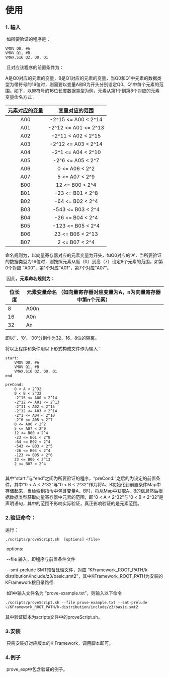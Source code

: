 # 使用

### 1. 输入

​	如所要验证的程序是：

```
VMOV Q0, #A
VMOV Q1, #B
VMAX.S16 Q2, Q0, Q1
```

​	且对应该程序的前置条件为：

​		A是Q0对应的元素的变量，B是Q1对应的元素的变量，当Q0和Q1中元素的数据类型为带符号的16位时，则需要以变量A和B为开头分别设定Q0、Q1中每个元素的范围。如下，以带符号的16位长度数据类型为例，元素从第1个到第8个对应的元素变量命名方式：

| 元素对应的变量 |    变量对应的范围    |
| :------------: | :------------------: |
|      A00       | -2^15 <= A00 < 2^14  |
|      A01       | -2^12 <= A01 <= 2^13 |
|      A02       |  -2^11 < A02 < 2^15  |
|      A03       | -2^12 <= A03 < 2^14  |
|      A04       |  -2^1 <= A04 < 2^10  |
|      A05       |  -2^6 <= A05 < 2^7   |
|      A06       |    0 <= A06 < 2^2    |
|      A07       |    5 <= A07 < 2^9    |
|      B00       |   12 <= B00 < 2^4    |
|      B01       |   -23 <= B01 < 2^8   |
|      B02       |   -64 <= B02 < 2^4   |
|      B03       |  -543 <= B03 < 2^4   |
|      B04       |   -26 <= B04 < 2^4   |
|      B05       |  -123 <= B05 < 2^4   |
|      B06       |   23 <= B06 < 2^13   |
|      B07       |    2 <= B07 < 2^4    |

​		命名规则为，以向量寄存器对应的元素变量为开头，如Q0对应的‘A’，当所要验证的数据类型为16位时，则按照元素从低（0）到高（7）设定8个元素的范围，如第0个对应 “A00”，第1个对应“A01”，第7个对应“A07”。

​		因此，**元素命名规则为：**

| 位长度 | 元素变量命名 （如向量寄存器对应变量为A，n为向量寄存器中第n个元素） |
| ------ | ------------------------------------------------------------ |
| 8      | A00n                                                         |
| 16     | A0n                                                          |
| 32     | An                                                           |

即以‘’、‘0’、‘00’分别作为32、16、8位的隔离。



将以上程序和条件用以下形式构成文件作为输入：

```
start:
	VMOV Q0, #A
	VMOV Q1, #B
	VMAX.S16 Q2, Q0, Q1
end

preCond:
	0 < A < 2^32
	0 < B < 2^32
	-2^15 <= A00 < 2^14
	-2^12 <= A01 <= 2^13
	-2^11 < A02 < 2^15
	-2^12 <= A03 < 2^14
	-2^1 <= A04 < 2^10
	-2^6 <= A05 < 2^7
	0 <= A06 < 2^2
	5 <= A07 < 2^9
	12 <= B00 < 2^4
	-23 <= B01 < 2^8
	-64 <= B02 < 2^4
	-543 <= B03 < 2^5
	-26 <= B04 < 2^4
	-123 <= B05 < 2^6
	23 <= B06 < 2^13
	2 <= B07 < 2^4
	
```

其中“start:”与“end”之间为所要验证的程序，“preCond:”之后的为设定的前置条件。其中“0 < A < 2^32”与"0 < B < 2^32"作为将A、B初始化到前置条件Map中存储起来，当检索到指令中包含变量A、B时，将从Map中获取A、B的信息然后根据数据类型获取向量寄存器中元素的范围，即“0 < A < 2^32”与"0 < B < 2^32”是声明语句，其中的范围不影响实际验证，真正影响验证的是元素范围。



### 2.验证命令：

运行：

```
./scripts/proveScript.sh  [options] <file>
```

​	options:

​		--file	 					输入，即程序与前置条件文件

​		--smt-prelude		SMT预备处理文件，对应   “KFramework_ROOT_PATH/k-distribution/include/z3/basic.smt2”，其中KFramework_ROOT_PATH为安装的KFramework根目录路径.

​		如1中输入文件名为 “prove-example.txt”，则输入以下命令

```
./scripts/proveScript.sh --file prove-example.txt --smt-prelude ~/KFramework_ROOT_PATH/k-distribution/include/z3/basic.smt2
```

其中验证脚本为scripts文件中的proveScript.sh。

### 3.安装

​	只需安装好对应版本的K Framework，调用脚本即可。

### 4.例子

​	prove_exp中包含验证的例子。